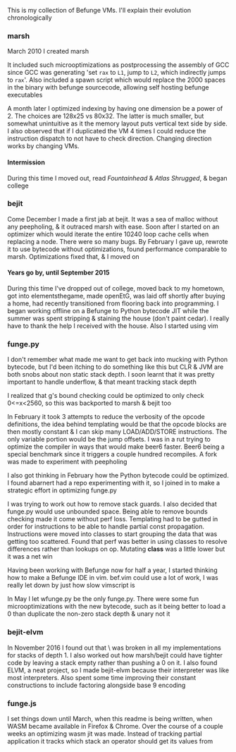 This is my collection of Befunge VMs. I'll explain their evolution chronologically

### marsh
March 2010 I created marsh

It included such microoptimizations as postprocessing the assembly of GCC since GCC was generating 'set `rax` to `L1`, jump to `L2`, which indirectly jumps to `rax`'.  Also included a spawn script which would replace the 2000 spaces in the binary with befunge sourcecode, allowing self hosting befunge executables

A month later I optimized indexing by having one dimension be a power of 2. The choices are 128x25 vs 80x32. The latter is much smaller, but somewhat unintuitive as it the memory layout puts vertical text side by side. I also observed that if I duplicated the VM 4 times I could reduce the instruction dispatch to not have to check direction. Changing direction works by changing VMs.

#### Intermission
During this time I moved out, read _Fountainhead_ & _Atlas Shrugged_, & began college

### bejit
Come December I made a first jab at bejit. It was a sea of malloc without any peepholing, & it outraced marsh with ease. Soon after I started on an optimizer which would iterate the entire 10240 loop cache cells when replacing a node. There were so many bugs. By February I gave up, rewrote it to use bytecode without optimizations, found performance comparable to marsh. Optimizations fixed that, & I moved on

#### Years go by, until September 2015
During this time I've dropped out of college, moved back to my hometown, got into elementsthegame, made openEtG, was laid off shortly after buying a home, had recently transitioned from flooring back into programming. I began working offline on a Befunge to Python bytecode JIT while the summer was spent stripping & staining the house (don't paint cedar). I really have to thank the help I received with the house. Also I started using vim

### funge.py
I don't remember what made me want to get back into mucking with Python bytecode, but I'd been itching to do something like this but CLR & JVM are both snobs about non static stack depth. I soon learnt that it was pretty important to handle underflow, & that meant tracking stack depth

I realized that g's bound checking could be optimized to only check 0<=x<2560, so this was backported to marsh & bejit too

In February it took 3 attempts to reduce the verbosity of the opcode definitions, the idea behind templating would be that the opcode blocks are then mostly constant & I can skip many LOAD/ADD/STORE instructions. The only variable portion would be the jump offsets. I was in a rut trying to optimize the compiler in ways that would make beer6 faster. Beer6 being a special benchmark since it triggers a couple hundred recompiles. A fork was made to experiment with peepholing

I also got thinking in February how the Python bytecode could be optimized. I found abarnert had a repo experimenting with it, so I joined in to make a strategic effort in optimizing funge.py

I was trying to work out how to remove stack guards. I also decided that funge.py would use unbounded space. Being able to remove bounds checking made it come without perf loss. Templating had to be gutted in order for instructions to be able to handle partial const propagation. Instructions were moved into classes to start grouping the data that was getting too scattered. Found that perf was better in using classes to resolve differences rather than lookups on op. Mutating __class__ was a little lower but it was a net win

Having been working with Befunge now for half a year, I started thinking how to make a Befunge IDE in vim. bef.vim could use a lot of work, I was really let down by just how slow vimscript is

In May I let wfunge.py be the only funge.py. There were some fun microoptimizations with the new bytecode, such as it being better to load a 0 than duplicate the non-zero stack depth & unary not it

### bejit-elvm
In November 2016 I found out that \ was broken in all my implementations for stacks of depth 1. I also worked out how marsh/bejit could have tighter code by leaving a stack empty rather than pushing a 0 on it. I also found ELVM, a neat project, so I made bejit-elvm because their interpreter was like most interpreters. Also spent some time improving their constant constructions to include factoring alongside base 9 encoding

### funge.js
I set things down until March, when this readme is being written, when WASM became available in Firefox & Chrome. Over the course of a couple weeks an optimizing wasm jit was made. Instead of tracking partial application it tracks which stack an operator should get its values from
